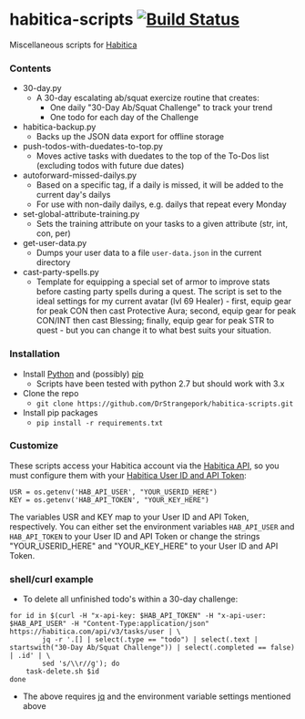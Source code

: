 # habitica-scripts [![Build Status](https://travis-ci.org/DrStrangepork/habitica-scripts.svg?branch=master)](https://travis-ci.org/DrStrangepork/habitica-scripts)
Miscellaneous scripts for [Habitica](http://habitica.com)

### Contents
- 30-day.py
    + A 30-day escalating ab/squat exercize routine that creates:
        * One daily "30-Day Ab/Squat Challenge" to track your trend
        * One todo for each day of the Challenge
- habitica-backup.py
    + Backs up the JSON data export for offline storage
- push-todos-with-duedates-to-top.py
    + Moves active tasks with duedates to the top of the To-Dos list (excluding todos with future due dates)
- autoforward-missed-dailys.py
    + Based on a specific tag, if a daily is missed, it will be added to the current day's dailys
    + For use with non-daily dailys, e.g. dailys that repeat every Monday
- set-global-attribute-training.py
    + Sets the training attribute on your tasks to a given attribute (str, int, con, per)
- get-user-data.py
    + Dumps your user data to a file `user-data.json` in the current directory
- cast-party-spells.py
    + Template for equipping a special set of armor to improve stats before casting party spells during a quest. The script is set to the ideal settings for my current avatar (lvl 69 Healer) - first, equip gear for peak CON then cast Protective Aura; second, equip gear for peak CON/INT then cast Blessing; finally, equip gear for peak STR to quest - but you can change it to what best suits your situation.

### Installation
- Install [Python](https://www.python.org/downloads/) and (possibly) [pip](https://pip.pypa.io/en/stable/installing/#do-i-need-to-install-pip)
    + Scripts have been tested with python 2.7 but should work with 3.x
- Clone the repo
    + `git clone https://github.com/DrStrangepork/habitica-scripts.git`
- Install pip packages
    + `pip install -r requirements.txt`

### Customize
These scripts access your Habitica account via the [Habitica API](https://habitica.com/apidoc/), so you must configure them with your [Habitica User ID and API Token](https://habitica.com/#/options/settings/api):
```
USR = os.getenv('HAB_API_USER', "YOUR_USERID_HERE")
KEY = os.getenv('HAB_API_TOKEN', "YOUR_KEY_HERE")
```

The variables USR and KEY map to your User ID and API Token, respectively. You can either set the environment variables `HAB_API_USER` and `HAB_API_TOKEN` to your User ID and API Token or change the strings "YOUR_USERID_HERE" and "YOUR_KEY_HERE" to your User ID and API Token.

### shell/curl example
- To delete all unfinished todo's within a 30-day challenge:
```
for id in $(curl -H "x-api-key: $HAB_API_TOKEN" -H "x-api-user: $HAB_API_USER" -H "Content-Type:application/json" https://habitica.com/api/v3/tasks/user | \
        jq -r '.[] | select(.type == "todo") | select(.text | startswith("30-Day Ab/Squat Challenge")) | select(.completed == false) | .id' | \
        sed 's/\\r//g'); do
    task-delete.sh $id
done
```
- The above requires [jq](https://stedolan.github.io/jq/) and the environment variable settings mentioned above

<!---
### To-do
1. Create authentication scheme similar to AWS CLI (for saving API keys)
2. Add task up/down scripts
--->
